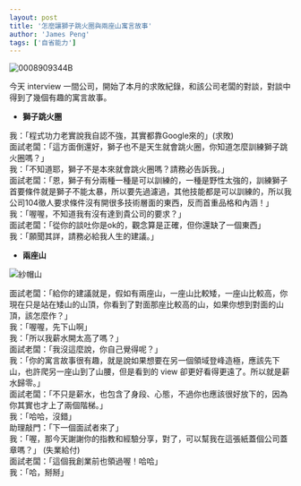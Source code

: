 ```yaml
---
layout: post
title: '怎麼讓獅子跳火圈與兩座山寓言故事'
author: 'James Peng'
tags: ['自省能力']
---
```


![0008909344B](http://lh3.ggpht.com/_AnTT9cbXdqY/SXalNmimGgI/AAAAAAAAGhQ/pX7v8HfLCi8/0008909344B%5B5%5D.jpg?imgmax=800 "0008909344B")

今天 interview
一間公司，開始了本月的求敗紀錄，和該公司老闆的對談，對談中得到了幾個有趣的寓言故事。

-   **獅子跳火圈**

我：「程式功力老實說我自認不強，其實都靠Google來的」(求敗)  
面試老闆：「這方面倒還好，獅子也不是天生就會跳火圈，你知道怎麼訓練獅子跳火圈嗎？」  
我：「不知道耶，獅子不是本來就會跳火圈嗎？請務必告訴我。」  
面試老闆：「恩，獅子有分兩種一種是可以訓練的，一種是野性太強的，訓練獅子首要條件就是獅子不能太暴，所以要先過濾過，其他技能都是可以訓練的，所以我公司104徵人要求條件沒有開很多技術層面的東西，反而首重品格和內涵！」  
我：「喔喔，不知道我有沒有達到貴公司的要求？」  
面試老闆：「從你的談吐你是ok的，觀念算是正確，但你還缺了一個東西」  
我：「願聞其詳，請務必給我人生的建議。」

-   **兩座山**

![紗帽山](http://lh4.ggpht.com/_AnTT9cbXdqY/SXalOHwx8mI/AAAAAAAAGhU/yyRNL9MB-h4/Image.jpg?imgmax=800 "紗帽山")

面試老闆：「給你的建議就是，假如有兩座山，一座山比較矮，一座山比較高，你現在只是站在矮山的山頂，你看到了對面那座比較高的山，如果你想到對面的山頂，該怎麼作？」  
我：「喔喔，先下山啊」  
我：「所以我薪水開太高了嗎？」  
面試老闆：「我沒這麼說，你自己覺得呢？」  
我：「你的寓言故事很有趣，就是說如果想要在另一個領域登峰造極，應該先下山，也許爬另一座山到了山腰，但是看到的
view 卻更好看得更遠了。所以就是薪水歸零。」  
面試老闆：「不只是薪水，也包含了身段、心態，不過你也應該很好放下的，因為你其實也才上了兩個階梯。」  
我：「哈哈，沒錯」  
助理敲門：「下一個面試者來了」  
我：「喔，那今天謝謝你的指教和經驗分享，對了，可以幫我在這張紙蓋個公司蓋章嗎？」
(失業給付)  
面試老闆：「這個我創業前也領過喔！哈哈」  
我：「哈，掰掰」

